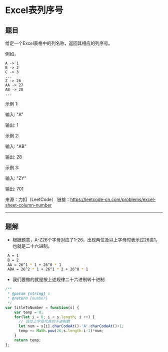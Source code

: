 # Excel表列序号

## 题目

给定一个Excel表格中的列名称，返回其相应的列序号。

例如，

    A -> 1
    B -> 2
    C -> 3
    ...
    Z -> 26
    AA -> 27
    AB -> 28 
    ...
示例 1:

输入: "A"

输出: 1

示例 2:

输入: "AB"

输出: 28

示例 3:

输入: "ZY"

输出: 701

来源：力扣（LeetCode）
链接：https://leetcode-cn.com/problems/excel-sheet-column-number

---

## 题解

- 根据题意，A-Z26个字母对应了1-26，出现两位及以上字母时表示过26进1，也就是二十六进制。

```bash
 A = 1
 B = 2
 AA = 26^1 * 1 + 26^0 * 1
 ABA = 26^2 * 1 + 26^1 * 2 + 26^0 * 1
```

- 我们要做的就是按上述规律二十六进制转十进制

```javascript
/**
 * @param {string} s
 * @return {number}
 */
var titleToNumber = function(s) {
    var temp = 0;
    for(let i = 0; i < s.length; i ++) {
      // 该位上字母代表的十进制数
      let num = s[i].charCodeAt()-'A'.charCodeAt()+1;
      temp += Math.pow(26,s.length-i-1)*num;
    }
    return temp;
};
```

